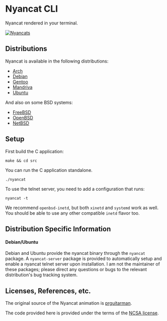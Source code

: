 # Nyancat CLI

Nyancat rendered in your terminal.

[![Nyancats](http://nyancat.dakko.us/nyancat.png)](http://nyancat.dakko.us/nyancat.png)

## Distributions

Nyancat is available in the following distributions:

- [Arch](https://www.archlinux.org/packages/?q=nyancat)
- [Debian](http://packages.qa.debian.org/n/nyancat.html)
- [Gentoo](http://packages.gentoo.org/package/games-misc/nyancat)
- [Mandriva](http://sophie.zarb.org/rpms/928724d4aea0efdbdeda1c80cb59a7d3)
- [Ubuntu](https://launchpad.net/ubuntu/+source/nyancat)

And also on some BSD systems:

- [FreeBSD](http://www.freshports.org/net/nyancat/)
- [OpenBSD](http://openports.se/misc/nyancat)
- [NetBSD](http://pkgsrc.se/misc/nyancat)

## Setup

First build the C application:

    make && cd src

You can run the C application standalone.

    ./nyancat

To use the telnet server, you need to add a configuration that runs:

    nyancat -t

We recommend `openbsd-inetd`, but both `xinetd` and `systemd` work as well. You
should be able to use any other compatible `inetd` flavor too.

## Distribution Specific Information

#### Debian/Ubuntu

Debian and Ubuntu provide the nyancat binary through the `nyancat` package. A
`nyancat-server` package is provided to automatically setup and enable a nyancat
telnet server upon installation. I am not the maintainer of these packages;
please direct any questions or bugs to the relevant distribution's bug tracking
system.

## Licenses, References, etc.

The original source of the Nyancat animation is
[prguitarman](http://www.prguitarman.com/index.php?id=348).

The code provided here is provided under the terms of the
[NCSA license](http://en.wikipedia.org/wiki/University_of_Illinois/NCSA_Open_Source_License).

